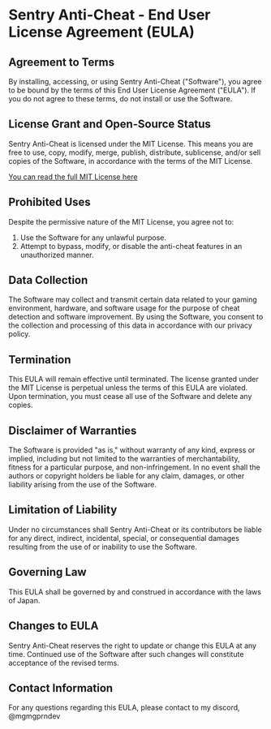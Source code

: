 # Sentry Anti-Cheat - End User License Agreement (EULA)

## Agreement to Terms
By installing, accessing, or using Sentry Anti-Cheat ("Software"), you agree to be bound by the terms of this End User License Agreement ("EULA"). If you do not agree to these terms, do not install or use the Software.

## License Grant and Open-Source Status
Sentry Anti-Cheat is licensed under the MIT License. This means you are free to use, copy, modify, merge, publish, distribute, sublicense, and/or sell copies of the Software, in accordance with the terms of the MIT License.

[You can read the full MIT License here](https://github.com/mgmgprndev/SentryAntiCheat/blob/main/LICENSE)

## Prohibited Uses
Despite the permissive nature of the MIT License, you agree not to:
1. Use the Software for any unlawful purpose.
2. Attempt to bypass, modify, or disable the anti-cheat features in an unauthorized manner.

## Data Collection
The Software may collect and transmit certain data related to your gaming environment, hardware, and software usage for the purpose of cheat detection and software improvement. By using the Software, you consent to the collection and processing of this data in accordance with our privacy policy.

## Termination
This EULA will remain effective until terminated. The license granted under the MIT License is perpetual unless the terms of this EULA are violated. Upon termination, you must cease all use of the Software and delete any copies.

## Disclaimer of Warranties
The Software is provided "as is," without warranty of any kind, express or implied, including but not limited to the warranties of merchantability, fitness for a particular purpose, and non-infringement. In no event shall the authors or copyright holders be liable for any claim, damages, or other liability arising from the use of the Software.

## Limitation of Liability
Under no circumstances shall Sentry Anti-Cheat or its contributors be liable for any direct, indirect, incidental, special, or consequential damages resulting from the use of or inability to use the Software.

## Governing Law
This EULA shall be governed by and construed in accordance with the laws of Japan.

## Changes to EULA
Sentry Anti-Cheat reserves the right to update or change this EULA at any time. Continued use of the Software after such changes will constitute acceptance of the revised terms.

## Contact Information
For any questions regarding this EULA, please contact to my discord, @mgmgprndev
